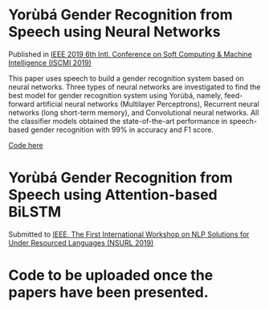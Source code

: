 # Yorùbá Gender Recognition from Speech using Neural Networks
Published in [IEEE 2019 6th Intl. Conference on Soft Computing & Machine Intelligence (ISCMI 2019)](https://ieeexplore.ieee.org/abstract/document/9004376)

This paper uses speech to build a gender recognition system based on neural networks. Three types of neural networks are investigated to find the best model for gender recognition system using Yorùbá, namely, feed-forward artificial neural networks (Multilayer Perceptrons), Recurrent neural networks (long short-term memory), and Convolutional neural networks. All the classifier models obtained the state-of-the-art performance in speech-based gender recognition with 99% in accuracy and F1 score.

[Code here]()

# Yorùbá Gender Recognition from Speech using Attention-based BiLSTM
Submitted to [IEEE, The First International Workshop on NLP Solutions for Under Resourced Languages (NSURL 2019)](http://nsurl.org/)

# Code to be uploaded once the papers have been presented.

